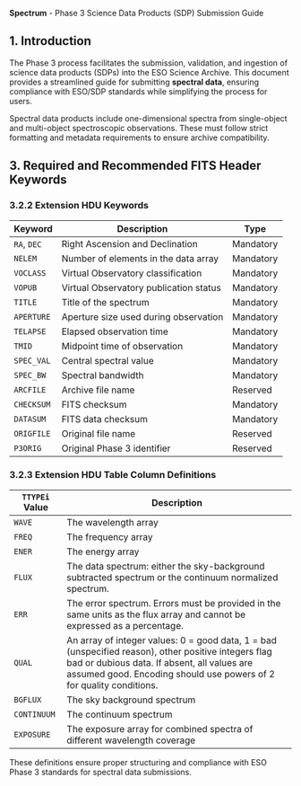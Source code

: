 **Spectrum** - Phase 3 Science Data Products (SDP) Submission Guide

## 1. Introduction
The Phase 3 process facilitates the submission, validation, and ingestion of science data products (SDPs) into the ESO Science Archive. This document provides a streamlined guide for submitting **spectral data**, ensuring compliance with ESO/SDP standards while simplifying the process for users.

Spectral data products include one-dimensional spectra from single-object and multi-object spectroscopic observations. These must follow strict formatting and metadata requirements to ensure archive compatibility.

## 3. Required and Recommended FITS Header Keywords

### 3.2.2 Extension HDU Keywords

| Keyword  | Description | Type |
|----------|-------------|------|
| `RA`, `DEC` | Right Ascension and Declination | Mandatory |
| `NELEM` | Number of elements in the data array | Mandatory |
| `VOCLASS` | Virtual Observatory classification | Mandatory |
| `VOPUB` | Virtual Observatory publication status | Mandatory |
| `TITLE` | Title of the spectrum | Mandatory |
| `APERTURE` | Aperture size used during observation | Mandatory |
| `TELAPSE` | Elapsed observation time | Mandatory |
| `TMID` | Midpoint time of observation | Mandatory |
| `SPEC_VAL` | Central spectral value | Mandatory |
| `SPEC_BW` | Spectral bandwidth | Mandatory |
| `ARCFILE` | Archive file name | Reserved |
| `CHECKSUM` | FITS checksum | Mandatory |
| `DATASUM` | FITS data checksum | Mandatory |
| `ORIGFILE` | Original file name | Reserved |
| `P3ORIG` | Original Phase 3 identifier | Reserved |

### 3.2.3 Extension HDU Table Column Definitions

| `TTYPEi` Value | Description |
|---------------|-------------|
| `WAVE` | The wavelength array |
| `FREQ` | The frequency array |
| `ENER` | The energy array |
| `FLUX` | The data spectrum: either the sky-background subtracted spectrum or the continuum normalized spectrum. |
| `ERR` | The error spectrum. Errors must be provided in the same units as the flux array and cannot be expressed as a percentage. |
| `QUAL` | An array of integer values: 0 = good data, 1 = bad (unspecified reason), other positive integers flag bad or dubious data. If absent, all values are assumed good. Encoding should use powers of 2 for quality conditions. |
| `BGFLUX` | The sky background spectrum |
| `CONTINUUM` | The continuum spectrum |
| `EXPOSURE` | The exposure array for combined spectra of different wavelength coverage |

These definitions ensure proper structuring and compliance with ESO Phase 3 standards for spectral data submissions.

